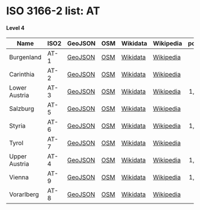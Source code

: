 # ISO 3166-2 list: AT


#### Level 4
Name | ISO2 | GeoJSON | OSM | Wikidata | Wikipedia | population 
--- | --- | --- | --- | --- | --- | --: 
Burgenland | AT-1 | [GeoJSON](../../export/geojson/q8/iso2/AT/AT-1.geojson) | [OSM](https://www.openstreetmap.org/relation/76909) | [Wikidata](https://www.wikidata.org/wiki/Q43210) | [Wikipedia](http://en.wikipedia.org/wiki/de%3ABurgenland) | 291,023
Carinthia | AT-2 | [GeoJSON](../../export/geojson/q8/iso2/AT/AT-2.geojson) | [OSM](https://www.openstreetmap.org/relation/52345) | [Wikidata](https://www.wikidata.org/wiki/Q37985) | [Wikipedia](http://en.wikipedia.org/wiki/de%3AK%C3%A4rnten) | 560,300
Lower Austria | AT-3 | [GeoJSON](../../export/geojson/q8/iso2/AT/AT-3.geojson) | [OSM](https://www.openstreetmap.org/relation/77189) | [Wikidata](https://www.wikidata.org/wiki/Q42497) | [Wikipedia](http://en.wikipedia.org/wiki/de%3ANieder%C3%B6sterreich) | 1,653,419
Salzburg | AT-5 | [GeoJSON](../../export/geojson/q8/iso2/AT/AT-5.geojson) | [OSM](https://www.openstreetmap.org/relation/86539) | [Wikidata](https://www.wikidata.org/wiki/Q43325) | [Wikipedia](http://en.wikipedia.org/wiki/de%3ALand%20Salzburg) | 545,742
Styria | AT-6 | [GeoJSON](../../export/geojson/q8/iso2/AT/AT-6.geojson) | [OSM](https://www.openstreetmap.org/relation/35183) | [Wikidata](https://www.wikidata.org/wiki/Q41358) | [Wikipedia](http://en.wikipedia.org/wiki/de%3ASteiermark) | 1,231,865
Tyrol | AT-7 | [GeoJSON](../../export/geojson/q8/iso2/AT/AT-7.geojson) | [OSM](https://www.openstreetmap.org/relation/52343) | [Wikidata](https://www.wikidata.org/wiki/Q42880) | [Wikipedia](http://en.wikipedia.org/wiki/de%3ATirol%20%28Bundesland%29) | 739,002
Upper Austria | AT-4 | [GeoJSON](../../export/geojson/q8/iso2/AT/AT-4.geojson) | [OSM](https://www.openstreetmap.org/relation/102303) | [Wikidata](https://www.wikidata.org/wiki/Q41967) | [Wikipedia](http://en.wikipedia.org/wiki/de%3AOber%C3%B6sterreich) | 1,453,733
Vienna | AT-9 | [GeoJSON](../../export/geojson/q8/iso2/AT/AT-9.geojson) | [OSM](https://www.openstreetmap.org/relation/109166) | [Wikidata](https://www.wikidata.org/wiki/Q1741) | [Wikipedia](http://en.wikipedia.org/wiki/de%3AWien) | 1,888,776
Vorarlberg | AT-8 | [GeoJSON](../../export/geojson/q8/iso2/AT/AT-8.geojson) | [OSM](https://www.openstreetmap.org/relation/74942) | [Wikidata](https://www.wikidata.org/wiki/Q38981) | [Wikipedia](http://en.wikipedia.org/wiki/de%3AVorarlberg) | 388,711
